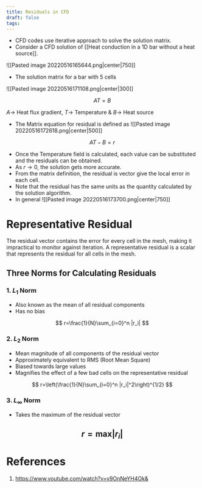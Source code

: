 ```yaml
---
title: Residuals in CFD
draft: false
tags:
---
```


- CFD codes use iterative approach to solve the solution matrix. 
- Consider a CFD solution of [[Heat conduction in a 1D bar without a heat source]].

![[Pasted image 20220516165644.png|center|750]]
-  The solution matrix for a bar with 5 cells

![[Pasted image 20220516171108.png|center|300]]

$$
AT=B
$$

$A\rightarrow$ Heat flux gradient, $T\rightarrow$ Temperature & $B\rightarrow$ Heat source
- The Matrix equation for residual is defined as
 ![[Pasted image 20220516172618.png|center|500]]

$$
AT-B=r
$$

- Once the Temperature field is calculated, each value can be substituted and the residuals can be obtained. 
- As $r\rightarrow 0$, the solution gets more accurate.
- From the matrix definition, the residual is vector give the local error in each cell. 
- Note that the residual has the same units as the quantity calculated by the solution algorithm.
- In general ![[Pasted image 20220516173700.png|center|750]]  
# Representative Residual

The residual vector contains the error for every cell in the mesh, making it impractical to monitor against iteration. A representative residual is a scalar that represents the residual for all cells in the mesh.

## Three Norms for Calculating Residuals

### 1. $L_1$ Norm

- Also known as the mean of all residual components
- Has no bias

$$ r=\frac{1}{N}\sum_{i=0}^n |r_i| $$

### 2. $L_2$ Norm

- Mean magnitude of all components of the residual vector
- Approximately equivalent to RMS (Root Mean Square)
- Biased towards large values
- Magnifies the effect of a few bad cells on the representative residual

$$ r=\left(\frac{1}{N}\sum_{i=0}^n |r_i|^2\right)^{1/2} $$

### 3. $L_\infty$ Norm

- Takes the maximum of the residual vector

$$ r=\text{max}|r_i| $$
---

# References

1. https://www.youtube.com/watch?v=v9OnNeYH4Ok&